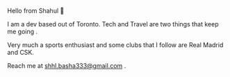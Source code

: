 Hello from Shahul 👋

I am a dev based out of Toronto. Tech and Travel are two things that keep me going .  

Very much a sports enthusiast and some clubs that I follow are Real Madrid and CSK.

Reach me at shhl.basha333@gmail.com .


<!--
**shahulbasha/shahulbasha** is a ✨ _special_ ✨ repository because its `README.md` (this file) appears on your GitHub profile.

Here are some ideas to get you started:

- 🔭 I’m currently working on ...
- 🌱 I’m currently learning ...
- 👯 I’m looking to collaborate on ...
- 🤔 I’m looking for help with ...
- 💬 Ask me about ...
- 📫 How to reach me: ...
- 😄 Pronouns: ...
- ⚡ Fun fact: ...
-->


